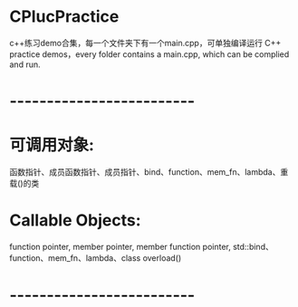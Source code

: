 # CPlucPractice
c++练习demo合集，每一个文件夹下有一个main.cpp，可单独编译运行
C++ practice demos，every folder contains a main.cpp, which can be complied and run.

# -------------------------
# 可调用对象:
函数指针、成员函数指针、成员指针、bind、function、mem_fn、lambda、重载()的类

# Callable Objects:
function pointer, member pointer, member function pointer, std::bind、function、mem_fn、lambda、class overload()

# -------------------------
